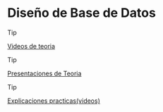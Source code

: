 # Diseño de Base de Datos

> [!TIP]
> [Videos de teoria](https://www.youtube.com/playlist?list=PLgjP77yaDcE-t44Lfz5bGlSzHf63Od5uF)

> [!TIP]
> [Presentaciones de Teoria](https://drive.google.com/drive/mobile/folders/1_HfE-FjhlwMInBQoSAdSqrKD944sVSvj?usp=sharing)

> [!TIP]
> [Explicaciones practicas(videos)](https://drive.google.com/drive/mobile/folders/1g1bf1qewCKMTaXkAwk8eooq1tGH4CVuN)
